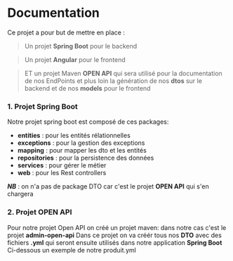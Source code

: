 # Documentation
Ce projet a pour but de mettre en place : 
> Un projet **Spring Boot** pour le backend

> Un projet **Angular** pour le frontend 

> ET un projet Maven **OPEN API** qui sera utilisé pour la documentation de nos EndPoints et plus loin la génération de nos **dtos** sur le backend et de nos **models** pour le frontend

### 1. Projet Spring Boot
Notre projet spring boot est composé de ces packages:
* **entities** : pour les entités rélationnelles
* **exceptions** : pour la gestion des exceptions
* **mapping** : pour mapper les dto et les entités
* **repositories** : pour la persistence des données
* **services** : pour gérer le métier
* **web** : pour les Rest controllers
  
***NB*** : on n'a pas de package DTO car c'est le projet **OPEN API** qui s'en chargera

### 2. Projet OPEN API
Pour notre projet Open API on créé un projet maven: dans notre cas c'est le projet **admin-open-api**
Dans ce projet on va créér tous nos **DTO** avec des fichiers **.yml** qui seront ensuite utilisés dans notre application **Spring Boot**
Ci-dessous un exemple de notre produit.yml
